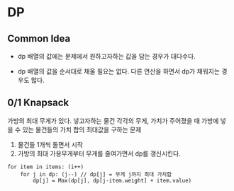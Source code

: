 # DP





## Common Idea

- dp 배열의 값에는 문제에서 원하고자하는 값을 담는 경우가 대다수다.

- dp 배열의 값을 순서대로 채울 필요는 없다. 다른 연산을 하면서 dp가 채워지는 경우도 많다.



## 0/1 Knapsack

가방의 최대 무게가 있다. 넣고자하는 물건 각각의 무게, 가치가 주어졌을 때 가방에 넣을 수 있는 물건들의 가치 합의 최대값을 구하는 문제

1. 물건들 1개씩 돌면서 시작
2. 가방의 최대 가용무게부터 무게를 줄여가면서 dp를 갱신시킨다.

```
for item in items: (i++)
	for j in dp: (j--) // dp[j] = 무게 j까지 최대 가치합
		dp[j] = Max(dp[j], dp[j-item.weight] + item.value)
```

